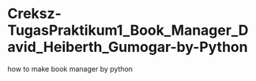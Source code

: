# Creksz-TugasPraktikum1_Book_Manager_David_Heiberth_Gumogar-by-Python
how to make book manager by python
